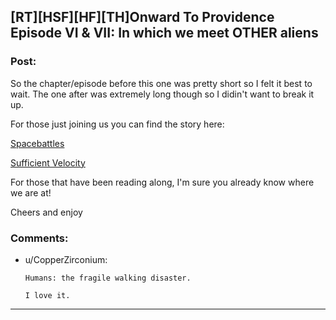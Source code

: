 ## [RT][HSF][HF][TH]Onward To Providence Episode VI & VII: In which we meet OTHER aliens

### Post:

So the chapter/episode before this one was pretty short so I felt it best to wait. The one after was extremely long though so I didin't want to break it up.  


For those just joining us you can find the story here:  


[Spacebattles](https://forums.spacebattles.com/threads/onward-to-providence-original-fiction.616857/)

[Sufficient Velocity](https://forums.sufficientvelocity.com/threads/onward-to-providence-original-fiction.45926/)

  
For those that have been reading along, I'm sure you already know where we are at!  


Cheers and enjoy

### Comments:

- u/CopperZirconium:
  ```
  Humans: the fragile walking disaster.

  I love it.
  ```

---

